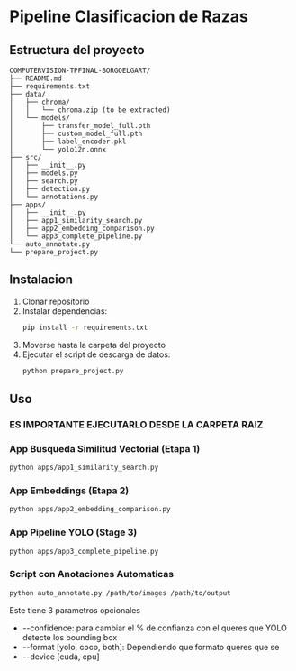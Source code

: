 # Pipeline Clasificacion de Razas

## Estructura del proyecto

```
COMPUTERVISION-TPFINAL-BORGOELGART/
├── README.md
├── requirements.txt
├── data/
│   ├── chroma/
│   │   └── chroma.zip (to be extracted)
│   └── models/
│       ├── transfer_model_full.pth
│       ├── custom_model_full.pth
│       ├── label_encoder.pkl
│       └── yolo12n.onnx
├── src/
│   ├── __init__.py
│   ├── models.py
│   ├── search.py
│   ├── detection.py
│   └── annotations.py
├── apps/
│   ├── __init__.py
│   ├── app1_similarity_search.py
│   ├── app2_embedding_comparison.py
│   └── app3_complete_pipeline.py
└── auto_annotate.py
└── prepare_project.py
```

## Instalacion

1. Clonar repositorio
2. Instalar dependencias:
   ```bash
   pip install -r requirements.txt
   ```
3. Moverse hasta la carpeta del proyecto
4. Ejecutar el script de descarga de datos:
   ```bash
   python prepare_project.py
   ```

## Uso

### ES IMPORTANTE EJECUTARLO DESDE LA CARPETA RAIZ

### App Busqueda Similitud Vectorial (Etapa 1)
```bash
python apps/app1_similarity_search.py
```

### App Embeddings (Etapa 2)
```bash
python apps/app2_embedding_comparison.py
```

### App Pipeline YOLO (Stage 3)
```bash
python apps/app3_complete_pipeline.py
```

### Script con Anotaciones Automaticas
```bash
python auto_annotate.py /path/to/images /path/to/output
```
Este tiene 3 parametros opcionales
- --confidence: para cambiar el % de confianza con el queres que YOLO detecte los bounding box
- --format [yolo, coco, both]: Dependiendo que formato queres que se 
- --device [cuda, cpu]


